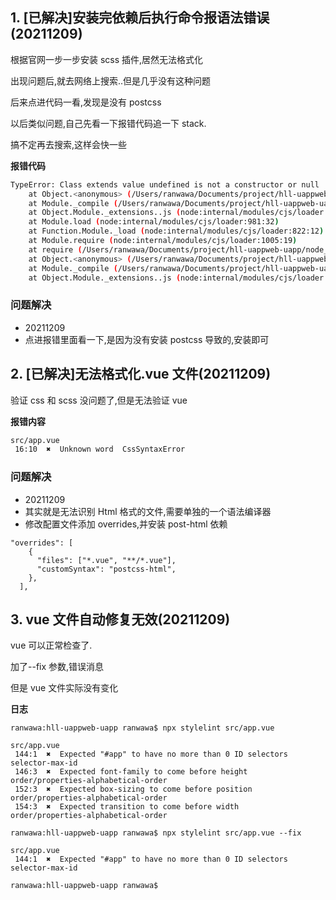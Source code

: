 ## 1. [已解决]安装完依赖后执行命令报语法错误(20211209)

根据官网一步一步安装 scss 插件,居然无法格式化

出现问题后,就去网络上搜索..但是几乎没有这种问题

后来点进代码一看,发现是没有 postcss

以后类似问题,自己先看一下报错代码追一下 stack.

搞不定再去搜索,这样会快一些

**报错代码**

```bash
TypeError: Class extends value undefined is not a constructor or null
    at Object.<anonymous> (/Users/ranwawa/Documents/project/hll-uappweb-uapp/node_modules/postcss-scss/lib/nested-declaration.js:3:33)
    at Module._compile (/Users/ranwawa/Documents/project/hll-uappweb-uapp/node_modules/v8-compile-cache/v8-compile-cache.js:192:30)
    at Object.Module._extensions..js (node:internal/modules/cjs/loader:1153:10)
    at Module.load (node:internal/modules/cjs/loader:981:32)
    at Function.Module._load (node:internal/modules/cjs/loader:822:12)
    at Module.require (node:internal/modules/cjs/loader:1005:19)
    at require (/Users/ranwawa/Documents/project/hll-uappweb-uapp/node_modules/v8-compile-cache/v8-compile-cache.js:159:20)
    at Object.<anonymous> (/Users/ranwawa/Documents/project/hll-uappweb-uapp/node_modules/postcss-scss/lib/scss-parser.js:4:25)
    at Module._compile (/Users/ranwawa/Documents/project/hll-uappweb-uapp/node_modules/v8-compile-cache/v8-compile-cache.js:192:30)
    at Object.Module._extensions..js (node:internal/modules/cjs/loader:1153:10)
```

### 问题解决

- 20211209
- 点进报错里面看一下,是因为没有安装 postcss 导致的,安装即可

## 2. [已解决]无法格式化.vue 文件(20211209)

验证 css 和 scss 没问题了,但是无法验证 vue

**报错内容**

```bash
src/app.vue
 16:10  ✖  Unknown word  CssSyntaxError
```

### 问题解决

- 20211209
- 其实就是无法识别 Html 格式的文件,需要单独的一个语法编译器
- 修改配置文件添加 overrides,并安装 post-html 依赖

```
"overrides": [
    {
      "files": ["*.vue", "**/*.vue"],
      "customSyntax": "postcss-html",
    },
  ],
```

## 3. vue 文件自动修复无效(20211209)

vue 可以正常检查了.

加了--fix 参数,错误消息

但是 vue 文件实际没有变化

**日志**

```
ranwawa:hll-uappweb-uapp ranwawa$ npx stylelint src/app.vue

src/app.vue
 144:1  ✖  Expected "#app" to have no more than 0 ID selectors  selector-max-id
 146:3  ✖  Expected font-family to come before height           order/properties-alphabetical-order
 152:3  ✖  Expected box-sizing to come before position          order/properties-alphabetical-order
 154:3  ✖  Expected transition to come before width             order/properties-alphabetical-order

ranwawa:hll-uappweb-uapp ranwawa$ npx stylelint src/app.vue --fix

src/app.vue
 144:1  ✖  Expected "#app" to have no more than 0 ID selectors  selector-max-id

ranwawa:hll-uappweb-uapp ranwawa$
```
